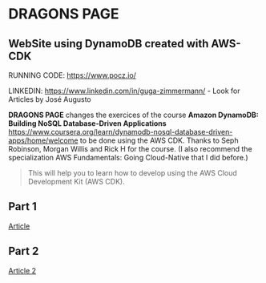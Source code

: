 # DRAGONS PAGE

## WebSite using DynamoDB created with AWS-CDK

RUNNING CODE: https://www.pocz.io/

LINKEDIN: https://www.linkedin.com/in/guga-zimmermann/ - Look for Articles by José Augusto


**DRAGONS PAGE** changes the exercices of the course **Amazon DynamoDB: Building NoSQL Database-Driven Applications**  https://www.coursera.org/learn/dynamodb-nosql-database-driven-apps/home/welcome to be done using the AWS CDK. Thanks to Seph Robinson, Morgan Willis and Rick H for the course. (I also recommend the specialization AWS Fundamentals: Going Cloud-Native that I did before.)

> This will help you to learn how to develop using the AWS Cloud Development Kit (AWS CDK).

## Part 1

[Article](article.md)

## Part 2

[Article 2](article2.md)
